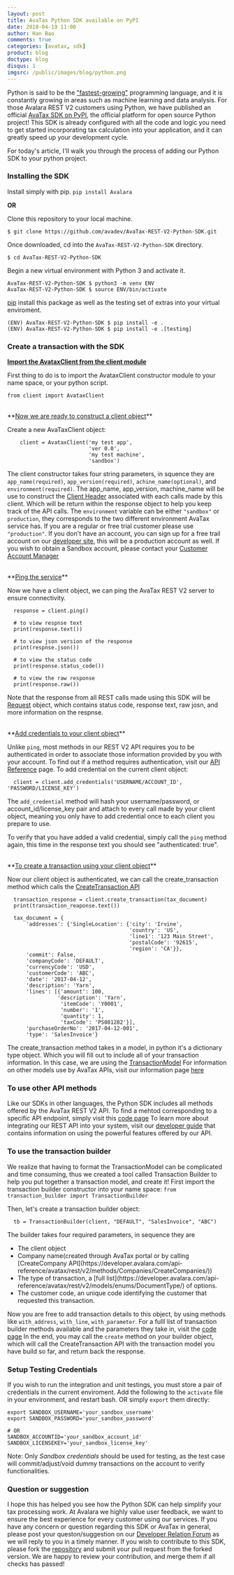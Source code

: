 ```yaml
---
layout: post
title: AvaTax Python SDK available on PyPI
date: 2018-04-19 11:00
author: Han Bao
comments: true
categories: [avatax, sdk]
product: blog
doctype: blog
disqus: 1
imgsrc: /public/images/blog/python.png
---
```


Python is said to be the <a href="https://adtmag.com/articles/2017/09/07/python-popularity.aspx">"fastest-growing"</a> programming language, and it is constantly growing in areas such as machine learning and data analysis.
For those Avalara REST V2 customers using Python, we have published an official <a href="https://pypi.org/project/Avalara/">AvaTax SDK on PyPI</a>, the official platform for open source Python project! This SDK is already configured with all the code and logic you need to get started incorporating tax calculation into your application, and it can greatly speed up your development cycle.

For today's article, I'll walk you through the process of adding our Python SDK to your python project.

### Installing the SDK

Install simply with pip.
```pip install Avalara```

**OR**

Clone this repository to your local machine.
```
$ git clone https://github.com/avadev/AvaTax-REST-V2-Python-SDK.git
```
Once downloaded, cd into the ```AvaTax-REST-V2-Python-SDK``` directory.
```
$ cd AvaTax-REST-V2-Python-SDK
```
Begin a new virtual environment with Python 3 and activate it.
```
AvaTax-REST-V2-Python-SDK $ python3 -m venv ENV
AvaTax-REST-V2-Python-SDK $ source ENV/bin/activate
```
[pip](https://pip.pypa.io/en/stable) install this package as well as the testing set of extras into your virtual enviroment.
```
(ENV) AvaTax-REST-V2-Python-SDK $ pip install -e .
(ENV) AvaTax-REST-V2-Python-SDK $ pip install -e .[testing]
```

### Create a transaction with the SDK

**<u>Import the AvataxClient from the client module</u>**

First thing to do is to import the AvataxClient constructor module to your name space, or your python script.

```
from client import AvataxClient
```
<br/>
**<u>Now we are ready to construct a client object</u>**

Create a new AvaTaxClient object:
```
    client = AvataxClient('my test app',
                          'ver 0.0',
                          'my test machine',
                          'sandbox')
```
The client constructor takes four string parameters, in squence they are `app_name(required)`, `app_version(required)`, `achine_name(optional)`, and `environment(required)`. 
The app_name, app_version, machine_name will be use to construct the [Client Header](https://developer.avalara.com/avatax/client-headers/) associated with each calls made by this client. Which will be return within the response object to help you keep track of the API calls.
The `environment` variable can be either `"sandbox"` or `production`, they corresponds to the two different environment AvaTax service has.
If you are a regular or free trial customer please use `"production"`. If you don't have an account, you can sign up for a free trail account on our [developer site](https://developer.avalara.com/avatax/signup/), this will be a production account as well.
If you wish to obtain a Sandbox account, please contact your [Customer Account Manager](https://help.avalara.com/Frequently_Asked_Questions/Avalara_AvaTax_FAQ/How_do_I_get_access_to_our_development%2F%2Fsandbox_account%3F)

<br/>
**<u>Ping the service</u>**

Now we have a client object, we can ping the AvaTax REST V2 server to ensure connectivity.
```
  response = client.ping()

  # to view respnse text
  print(response.text())

  # to view json version of the response
  print(respnse.json())

  # to view the status code
  print(response.status_code())

  # to view the raw response
  print(response.raw())
```
Note that the response from all REST calls made using this SDK will be [Request](http://docs.python-requests.org/en/master/user/quickstart/#response-content) object, which contains status code, response text, raw josn, and more information on the respnse.

<br />
**<u>Add credentials to your client object</u>**

Unlike `ping`, most methods in our REST V2 API requires you to be authenticated in order to associate those information provided by you with your account.
To find out if a method requires authentication, visit our [API Reference](https://developer.avalara.com/api-reference/avatax/rest/v2/methods/Transactions/) page.
To add credential on the current client object:
```
  client = client.add_credentials('USERNAME/ACCOUNT_ID', 'PASSWORD/LICENSE_KEY')
```
The `add_credential` method will hash your username/password, or account_id/license_key pair and attach to every call made by your client object, meaning you only have to add credential once to each client you prepare to use.

To verify that you have added a valid credential, simply call the `ping` method again, this time in the response text you should see "authenticated: true".

<br />
**<u>To create a transaction using your client object</u>**

Now our client object is authenticated, we can call the create_transaction method which calls the [CreateTransaction API](https://developer.avalara.com/api-reference/avatax/rest/v2/methods/Transactions/CreateTransaction/)
```
  transaction_response = client.create_transaction(tax_document)
  print(transaction_reaponse.text())

  tax_document = {
      'addresses': {'SingleLocation': {'city': 'Irvine',
                                       'country': 'US',
                                       'line1': '123 Main Street',
                                       'postalCode': '92615',
                                       'region': 'CA'}},
      'commit': False,
      'companyCode': 'DEFAULT',
      'currencyCode': 'USD',
      'customerCode': 'ABC',
      'date': '2017-04-12',
      'description': 'Yarn',
      'lines': [{'amount': 100,
                'description': 'Yarn',
                 'itemCode': 'Y0001',
                 'number': '1',
                 'quantity': 1,
                 'taxCode': 'PS081282'}],
      'purchaseOrderNo': '2017-04-12-001',
      'type': 'SalesInvoice'}

```  
The create_transaction method takes in a model, in python it's a dictionary type object. Which you will fill out to include all of your transaction information. In this case, we are using the [TransactionModel](https://developer.avalara.com/api-reference/avatax/rest/v2/models/TransactionModel/)
For information on other models use by AvaTax APIs, visit our information page [here](https://developer.avalara.com/api-reference/avatax/rest/v2/models)


### To use other API methods

Like our SDKs in other languages, the Python SDK includes all methods offered by the AvaTax REST V2 API. To find a mehtod corresponding to a specific API endpoint, simply visit this [code page](https://github.com/avadev/AvaTax-REST-V2-Python-SDK/blob/master/src/client_methods.py)
To learn more about integrating our REST API into your system, visit our [developer guide](https://developer.avalara.com/avatax/dev-guide/getting-started-with-avatax/) that contains information on using the powerful features offered by our API.


### To use the transaction builder

We realize that having to format the TransactionModel can be complicated and time consuming, thus we created a tool called Transaction Builder to help you put together a transaction model, and create it!
First import the transaction builder constructor into your name space:
```from transaction_builder import TransactionBuilder```

Then, let's create a transaction builder object:
```
  tb = TransactionBuilder(client, "DEFAULT", "SalesInvoice", "ABC")
```
The builder takes four required parameters, in sequence they are
<ul>
<li> The client object </li>
<li> Company name(created through AvaTax portal or by calling [CreateCompany API](https://developer.avalara.com/api-reference/avatax/rest/v2/methods/Companies/CreateCompanies/)) </li>
<li> The type of transaction, a [full list](https://developer.avalara.com/api-reference/avatax/rest/v2/models/enums/DocumentType/) of options. </li>
<li> The customer code, an unique code identifying the customer that requested this transaction. </li>
</ul>

Now you are free to add transaction details to this object, by using methods like `with_address`, `with_line`, `with_parameter`.
For a fulll list of transaction builder methods available and the parameters they take in, visit the [code page](https://github.com/avadev/AvaTax-REST-V2-Python-SDK/blob/master/src/transaction_builder_methods.py)
In the end, you may call the `create` method on your builder object, which will call the CreateTransaction API with the transaction model you have build so far, and return back the response.


### Setup Testing Credentials

If you wish to run the integration and unit testings, you must store a pair of credentials in the current enviroment.
Add the following to the ```activate``` file in your environment, and restart bash.
OR simply ```export``` them directly:

```
export SANDBOX_USERNAME='your_sandbox_username'
export SANDBOX_PASSWORD='your_sandbox_password'

# OR
SANDBOX_ACCOUNTID='your_sandbox_account_id'
SANDBOX_LICENSEKEY='your_sandbox_license_key'
```
Note: Only *Sandbox credentials* should be used for testing, as the test case will commit/adjust/void dummy transactions on the account to verify functionalities.  


### Question or suggestion

I hope this has helped you see how the Python SDK can help simplify your tax processing work. At Avalara we highly value user feedback, we want to ensure the best experience for every customer using our services. If you have any concern or question regarding this SDK or AvaTax in general, please post your queston/suggestion on our [Developer Relation Forum](https://community.avalara.com/avalara/category_sets/developers) as we will reply to you in a timely manner.
If you wish to contribute to this SDK, please fork the [repository](https://github.com/avadev/AvaTax-REST-V2-Python-SDK) and submit your pull request from the forked version. We are happy to review your contribution, and merge them if all checks has passed!


